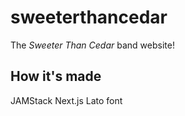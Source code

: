 # sweeterthancedar
The *Sweeter Than Cedar* band website!

## How it's made
JAMStack
Next.js
Lato font
